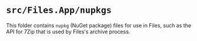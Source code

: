 # `src/Files.App/nupkgs`

This folder contains `nupkg` (NuGet package) files for use in Files, such as the API for 7Zip that is used by Files's archive process.
